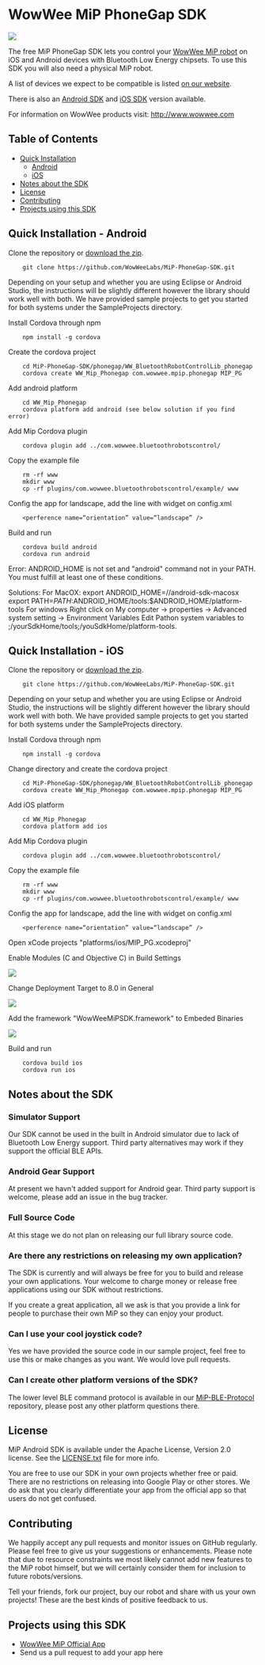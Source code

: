 WowWee MiP PhoneGap SDK
================================

![](images/MiP.png)

The free MiP PhoneGap SDK lets you control your [WowWee MiP robot](http://www.meetmip.com) on iOS and Android devices with Bluetooth Low Energy chipsets. To use this SDK you will also need a physical MiP robot.

A list of devices we expect to be compatible is listed [on our website](http://www.wowwee.com/mip/compatibility).

There is also an [Android SDK](https://github.com/WowWeeLabs/MiP-Android-SDK) and [iOS SDK](https://github.com/WowWeeLabs/MiP-iOS-SDK)  version available.

For information on WowWee products visit: <http://www.wowwee.com>

Table of Contents
---------------------------------------

- [Quick Installation](#)
	- [Android](#quick-installation---android)
	- [iOS](#quick-installation---ios)
- [Notes about the SDK](#notes-about-the-sdk)
- [License](#license)
- [Contributing](#contributing)
- [Projects using this SDK](#projects-using-this-sdk)


Quick Installation - Android
---------------------------------

Clone the repository or [download the zip](https://github.com/WowWeeLabs/MiP-PhoneGap-SDK/archive/master.zip).

		git clone https://github.com/WowWeeLabs/MiP-PhoneGap-SDK.git

Depending on your setup and whether you are using Eclipse or Android Studio, the instructions will be slightly different however the library should work well with both. We have provided sample projects to get you started for both systems under the SampleProjects directory.

Install Cordova through npm

		npm install -g cordova

Create the cordova project

		cd MiP-PhoneGap-SDK/phonegap/WW_BluetoothRobotControlLib_phonegap
		cordova create WW_Mip_Phonegap com.wowwee.mpip.phonegap MIP_PG

Add android platform

		cd WW_Mip_Phonegap
		cordova platform add android (see below solution if you find error)

Add Mip Cordova plugin

		cordova plugin add ../com.wowwee.bluetoothrobotscontrol/

Copy the example file

		rm -rf www
		mkdir www
		cp -rf plugins/com.wowwee.bluetoothrobotscontrol/example/ www

Config the app for landscape, add the line with widget on config.xml

		<perference name=“orientation” value=“landscape” />

Build and run

		cordova build android
		cordova run android

Error:
ANDROID_HOME is not set and "android" command not in your PATH. You must fulfill at least one of these conditions.

Solutions:
For MacOX:
export ANDROID_HOME=/<installation location>/android-sdk-macosx export PATH=${PATH}:$ANDROID_HOME/tools:$ANDROID_HOME/platform-tools
For windows 
Right click on My computer -> properties -> Advanced system setting -> Environment Variables Edit Pathon system variables to ;/yourSdkHome/tools;/youSdkHome/platform-tools.


Quick Installation - iOS
---------------------------------

Clone the repository or [download the zip](https://github.com/WowWeeLabs/MiP-PhoneGap-SDK/archive/master.zip).

		git clone https://github.com/WowWeeLabs/MiP-PhoneGap-SDK.git

Depending on your setup and whether you are using Eclipse or Android Studio, the instructions will be slightly different however the library should work well with both. We have provided sample projects to get you started for both systems under the SampleProjects directory.

Install Cordova through npm

		npm install -g cordova

Change directory and create the cordova project

		cd MiP-PhoneGap-SDK/phonegap/WW_BluetoothRobotControlLib_phonegap
		cordova create WW_Mip_Phonegap com.wowwee.mpip.phonegap MIP_PG

Add iOS platform

		cd WW_Mip_Phonegap
		cordova platform add ios

Add Mip Cordova plugin

		cordova plugin add ../com.wowwee.bluetoothrobotscontrol/

Copy the example file

		rm -rf www
		mkdir www
		cp -rf plugins/com.wowwee.bluetoothrobotscontrol/example/ www

Config the app for landscape, add the line with widget on config.xml

		<perference name=“orientation” value=“landscape” />

Open xCode projects "platforms/ios/MIP_PG.xcodeproj"

Enable Modules (C and Objective C) in Build Settings

![](images/enablemodules.png)

Change Deployment Target to 8.0 in General

![](images/deploymenttarget.png)

Add the framework "WowWeeMiPSDK.framework" to Embeded Binaries

![](images/dragiosframework.png)

Build and run

		cordova build ios
		cordova run ios


Notes about the SDK
---------------------------------

### Simulator Support

Our SDK cannot be used in the built in Android simulator due to lack of Bluetooth Low Energy support. Third party alternatives may work if they support the official BLE APIs.

### Android Gear Support

At present we havn't added support for Android gear. Third party support is welcome, please add an issue in the bug tracker.

### Full Source Code

At this stage we do not plan on releasing our full library source code.

### Are there any restrictions on releasing my own application?

The SDK is currently and will always be free for you to build and release your own applications. Your welcome to charge money or release free applications using our SDK without restrictions.

If you create a great application, all we ask is that you provide a link for people to purchase their own MiP so they can enjoy your product.

### Can I use your cool joystick code?

Yes we have provided the source code in our sample project, feel free to use this or make changes as you want. We would love pull requests.

### Can I create other platform versions of the SDK?

The lower level BLE command protocol is available in our [MiP-BLE-Protocol](http://github.com/WowWeeLabs/MiP-BLE-Protocol) repository, please post any other platform questions there.


License
---------------------------------
MiP Android SDK is available under the Apache License, Version 2.0 license. See the [LICENSE.txt](https://raw.githubusercontent.com/WowWeeLabs/MiP-Android-SDK/master/LICENSE.md) file for more info.

You are free to use our SDK in your own projects whether free or paid. There are no restrictions on releasing into Google Play or other stores. We do ask that you clearly differentiate your app from the official app so that users do not get confused.


Contributing
---------------------------------
We happily accept any pull requests and monitor issues on GitHub regularly. Please feel free to give us your suggestions or enhancements. Please note that due to resource constraints we most likely cannot add new features to the MiP robot himself, but we will certainly consider them for inclusion to future robots/versions.

Tell your friends, fork our project, buy our robot and share with us your own projects! These are the best kinds of positive feedback to us.


Projects using this SDK
---------------------------------
* [WowWee MiP Official App](https://play.google.com/store/apps/details?id=com.wowwee.mip&hl=en)
* Send us a pull request to add your app here

